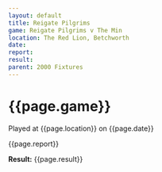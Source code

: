 ```yaml
---
layout: default
title: Reigate Pilgrims
game: Reigate Pilgrims v The Min
location: The Red Lion, Betchworth
date: 
report: 
result: 
parent: 2000 Fixtures
---
```


# {{page.game}}

Played at {{page.location}} on {{page.date}}

{{page.report}}

**Result:** {{page.result}}
